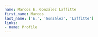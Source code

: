 ```yaml
---
name: Marcos E. González Laffitte
first_name: Marcos
last_name: ['E.', 'González', 'Laffitte']
links:
- name: Profile
---
```

